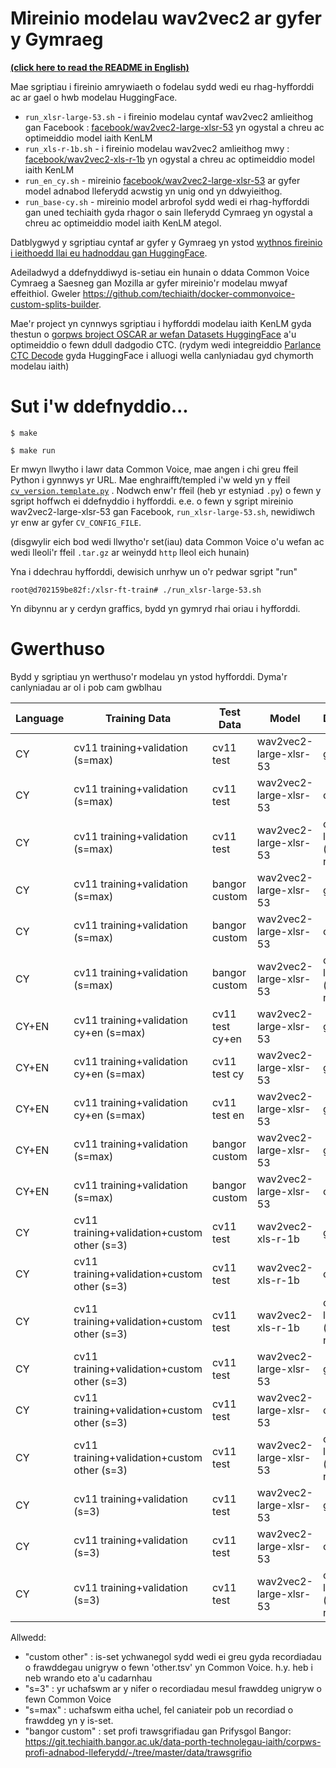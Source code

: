 # Mireinio modelau wav2vec2 ar gyfer y Gymraeg

[**(click here to read the README in English)**](README_en.md)

Mae sgriptiau i fireinio amrywiaeth o fodelau sydd wedi eu rhag-hyfforddi ac ar gael o hwb modelau HuggingFace. 

 - `run_xlsr-large-53.sh` - i fireinio modelau cyntaf wav2vec2 amlieithog gan Facebook : [facebook/wav2vec2-large-xlsr-53](https://huggingface.co/facebook/wav2vec2-large-xlsr-53) yn ogystal a chreu ac optimeiddio model iaith KenLM
 - `run_xls-r-1b.sh` - i fireinio modelau wav2vec2 amlieithog mwy : [facebook/wav2vec2-xls-r-1b](https://huggingface.co/facebook/wav2vec2-xls-r-1b) yn ogystal a chreu ac optimeiddio model iaith KenLM
 - `run_en_cy.sh` - mireinio [facebook/wav2vec2-large-xlsr-53](https://huggingface.co/facebook/wav2vec2-large-xlsr-53) ar gyfer model adnabod lleferydd acwstig yn unig ond yn ddwyieithog.
 - `run_base-cy.sh` - mireinio model arbrofol sydd wedi ei rhag-hyfforddi gan uned techiaith gyda rhagor o sain lleferydd Cymraeg yn ogystal a chreu ac optimeiddio model iaith KenLM ategol.
  
Datblygwyd y sgriptiau cyntaf ar gyfer y Gymraeg yn ystod [wythnos fireinio i ieithoedd llai eu hadnoddau gan HuggingFace](https://discuss.huggingface.co/t/open-to-the-community-xlsr-wav2vec2-fine-tuning-week-for-low-resource-languages/4467). 

Adeiladwyd a ddefnyddiwyd is-setiau ein hunain o ddata Common Voice Cymraeg a Saesneg gan Mozilla ar gyfer mireinio'r modelau mwyaf effeithiol. Gweler https://github.com/techiaith/docker-commonvoice-custom-splits-builder. 

Mae'r project yn cynnwys sgriptiau i hyfforddi modelau iaith KenLM gyda thestun o [gorpws broject OSCAR ar wefan Datasets HuggingFace](https://huggingface.co/datasets/oscar) a'u optimeiddio o fewn ddull dadgodio CTC. (rydym wedi integreiddio [Parlance CTC Decode](https://github.com/parlance/ctcdecode) gyda HuggingFace i alluogi wella canlyniadau gyd chymorth modelau iaith)


# Sut i'w ddefnyddio...  

`$ make`

`$ make run `

Er mwyn llwytho i lawr data Common Voice, mae angen i chi greu ffeil Python i gynnwys yr URL. Mae enghraifft/templed i'w weld yn y ffeil [`cv_version.template.py`](cv_version.template.py) . Nodwch enw'r ffeil (heb yr estyniad `.py`) o fewn y sgript hoffwch ei ddefnyddio i hyfforddi. e.e. o fewn y sgript mireinio wav2vec2-large-xlsr-53 gan Facebook,  `run_xlsr-large-53.sh`, newidiwch yr enw ar gyfer `CV_CONFIG_FILE`.

(disgwylir eich bod wedi llwytho'r set(iau) data Common Voice o'u wefan ac wedi lleoli'r ffeil `.tar.gz` ar weinydd `http` lleol eich hunain)

Yna i ddechrau hyfforddi, dewisich unrhyw un o'r pedwar sgript "run"

`root@d702159be82f:/xlsr-ft-train# ./run_xlsr-large-53.sh`

Yn dibynnu ar y cerdyn graffics, bydd yn gymryd rhai oriau i hyfforddi. 


# Gwerthuso 

Bydd y sgriptiau yn werthuso'r modelau yn ystod hyfforddi. Dyma'r canlyniadau ar ol i pob cam gwblhau

|Language | Training Data | Test Data | Model | Decode | WER | CER |
|---|---|---|---|---|---|---|
| CY |cv11 training+validation (s=max) | cv11 test | wav2vec2-large-xlsr-53 | greedy | **6.04%** | **1.88%** |
| CY |cv11 training+validation (s=max) | cv11 test | wav2vec2-large-xlsr-53 | ctc | **6.01%** | **1.88%** |
| CY |cv11 training+validation (s=max) | cv11 test | wav2vec2-large-xlsr-53 | ctc with lm (kenlm, n=5) | **4.05%** | **1.49%** |
| CY |cv11 training+validation (s=max) | bangor custom | wav2vec2-large-xlsr-53 | greedy | 37.46% | 14.11% |
| CY |cv11 training+validation (s=max) | bangor custom | wav2vec2-large-xlsr-53 | ctc | 37.18% | 14.08% |
| CY |cv11 training+validation (s=max) | bangor custom | wav2vec2-large-xlsr-53 | ctc with lm (kenlm, n=5) | 31.51% | 14.84% |
| CY+EN |cv11 training+validation cy+en (s=max) | cv11 test cy+en | wav2vec2-large-xlsr-53 | greedy | 17.07% | 7.32% |
| CY+EN |cv11 training+validation cy+en (s=max) | cv11 test cy| wav2vec2-large-xlsr-53 | greedy | 7.13% | 2.2% |
| CY+EN |cv11 training+validation cy+en (s=max) | cv11 test en| wav2vec2-large-xlsr-53 | greedy | 27.54% | 11.6% |
| CY+EN |cv11 training+validation (s=max) | bangor custom | wav2vec2-large-xlsr-53 | greedy | 40.76% | 15.42% |
| CY+EN |cv11 training+validation (s=max) | bangor custom | wav2vec2-large-xlsr-53 | ctc | 40.47.18% | 15.34% |
| CY |cv11 training+validation+custom other (s=3) | cv11 test | wav2vec2-xls-r-1b | greedy | 15.82% | 4.53% |
| CY |cv11 training+validation+custom other (s=3) | cv11 test | wav2vec2-xls-r-1b | ctc | 15.72% | 4.50% |
| CY |cv11 training+validation+custom other (s=3) | cv11 test | wav2vec2-xls-r-1b | ctc with lm (kenlm, n=5) | 10.17% | 3.42% |
| CY |cv11 training+validation+custom other (s=3) | cv11 test | wav2vec2-large-xlsr-53 | greedy | 16.73% | 4.63% |
| CY |cv11 training+validation+custom other (s=3) | cv11 test | wav2vec2-large-xlsr-53 | ctc | 16.62% | 4.61% |
| CY |cv11 training+validation+custom other (s=3) | cv11 test | wav2vec2-large-xlsr-53 | ctc with lm (kenlm, n=5) | 10.45% | 3.42% |
| CY |cv11 training+validation (s=3) | cv11 test | wav2vec2-large-xlsr-53 | greedy | 17.42% | 4.83% |
| CY |cv11 training+validation (s=3) | cv11 test | wav2vec2-large-xlsr-53 | ctc | 17.29% | 4.80% |
| CY |cv11 training+validation (s=3) | cv11 test | wav2vec2-large-xlsr-53 | ctc with lm (kenlm, n=5) | 10.82% | 3.58% |

Allwedd:

- "custom other" : is-set ychwanegol sydd wedi ei greu gyda recordiadau o frawddegau unigryw o fewn 'other.tsv' yn Common Voice. h.y. heb i neb wrando eto a'u cadarnhau
- "s=3" : yr uchafswm ar y nifer o recordiadau mesul frawddeg unigryw o fewn Common Voice
- "s=max" : uchafswm eitha uchel, fel caniateir pob un recordiad o frawddeg yn y is-set.
- "bangor custom" : set profi trawsgrifiadau gan Prifysgol Bangor: https://git.techiaith.bangor.ac.uk/data-porth-technolegau-iaith/corpws-profi-adnabod-lleferydd/-/tree/master/data/trawsgrifio
